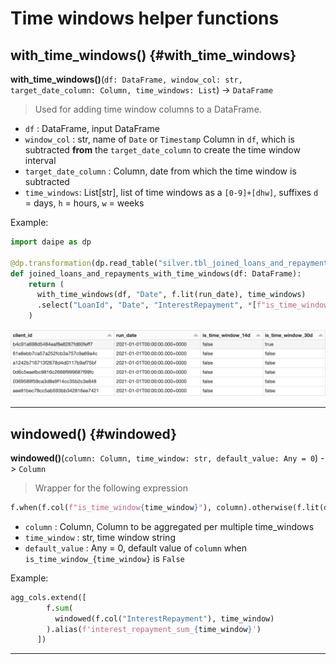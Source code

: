 # Time windows helper functions 

## with_time_windows() {#with_time_windows}
__with_time_windows()__(`df: DataFrame, window_col: str, target_date_column: Column, time_windows: List`) -> `DataFrame`

> Used for adding time window columns to a DataFrame.

- `df` : DataFrame, input DataFrame
- `window_col` : str, name of `Date` or `Timestamp` Column in `df`, which is subtracted __from__ the `target_date_column` to create the time window interval
- `target_date_column` : Column, date from which the time window is subtracted
- `time_windows`: List[str], list of time windows as a `[0-9]+[dhw]`, suffixes `d` = days, `h` = hours, `w` = weeks 

Example:

```python
import daipe as dp

@dp.transformation(dp.read_table("silver.tbl_joined_loans_and_repayments"), display=True)
def joined_loans_and_repayments_with_time_windows(df: DataFrame):
    return (
      with_time_windows(df, "Date", f.lit(run_date), time_windows)
      .select("LoanId", "Date", "InterestRepayment", *[f"is_time_window_{time_window}" for time_window in args.time_windows])
    )
```

![with_time_windows result](images/feature_store_with_time_windows.png)

---

## windowed() {#windowed}
__windowed()__(`column: Column, time_window: str, default_value: Any = 0`) -> `Column`

> Wrapper for the following expression

```python
f.when(f.col(f"is_time_window{time_window}"), column).otherwise(f.lit(default_value))
```

- `column` : Column, Column to be aggregated per multiple time_windows
- `time_window` : str, time window string
- `default_value` : Any = 0, default value of `column` when `is_time_window_{time_window}` is `False`

Example:

```python
agg_cols.extend([
        f.sum(
          windowed(f.col("InterestRepayment"), time_window)
        ).alias(f'interest_repayment_sum_{time_window}')
      ])
```
---

